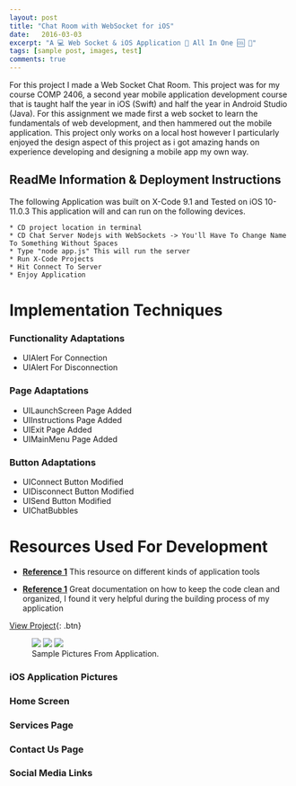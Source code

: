 ```yaml
---
layout: post
title: "Chat Room with WebSocket for iOS"
date:   2016-03-03
excerpt: "A 💻 Web Socket & iOS Application 📱 All In One 🆒 💬"
tags: [sample post, images, test]
comments: true
---
```



For this project I made a Web Socket Chat Room. This project was for my course COMP 2406, a second year mobile application development course that is taught half the year in iOS (Swift) and half the year in Android Studio (Java). For this assignment we made first a web socket to learn the fundamentals of web development, and then hammered out the mobile application. This project only works on a local host however I particularly enjoyed the design aspect of this project as i got amazing hands on experience developing and designing a mobile app my own way.

## ReadMe Information & Deployment Instructions

The following Application was built on X-Code 9.1 and Tested on iOS 10-11.0.3
This application will and can run on the following devices.

	* CD project location in terminal
	* CD Chat Server Nodejs with WebSockets -> You'll Have To Change Name To Something Without Spaces
	* Type "node app.js" This will run the server
	* Run X-Code Projects
	* Hit Connect To Server
	* Enjoy Application

# Implementation Techniques

### Functionality Adaptations

* UIAlert For Connection
* UIAlert For Disconnection

### Page Adaptations
* UILaunchScreen Page Added
* UIInstructions Page Added
* UIExit Page Added
* UIMainMenu Page Added

### Button Adaptations
* UIConnect Button Modified
* UIDisconnect Button Modified
* UISend Button Modified
* UIChatBubbles

# Resources Used For Development

* <a href="https://www.raywenderlich.com/143874/websockets-ios-starscream"><b>Reference 1</b></a> This resource on different kinds of application tools

* <a href="https://github.com/daltoniam/Starscream"><b>Reference 1</b></a> Great documentation on how to keep the code clean and organized, I found it very helpful during the building process of my application

[View Project](https://github.com/ImranJuma/JumaChat){: .btn}

<figure class="third">
	<img src="http://placehold.it/600x300.jpg">
	<img src="http://placehold.it/600x300.jpg">
	<img src="http://placehold.it/600x300.jpg">
	<figcaption>Sample Pictures From Application.</figcaption>
</figure>


### iOS Application Pictures

### Home Screen

### Services Page

### Contact Us Page

### Social Media Links
